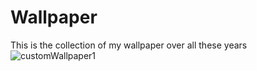 # Wallpaper
This is the collection of my wallpaper over all these years
![customWallpaper1](https://github.com/suhasofficial/Wallpaper/blob/main/Focus_Abstract/linux%201.png "FOCUS")
